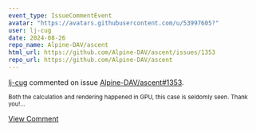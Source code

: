 ```yaml
---
event_type: IssueCommentEvent
avatar: "https://avatars.githubusercontent.com/u/53997605?"
user: lj-cug
date: 2024-08-26
repo_name: Alpine-DAV/ascent
html_url: https://github.com/Alpine-DAV/ascent/issues/1353
repo_url: https://github.com/Alpine-DAV/ascent
---
```


<a href='https://github.com/lj-cug' target='_blank'>lj-cug</a> commented on issue <a href='https://github.com/Alpine-DAV/ascent/issues/1353' target='_blank'>Alpine-DAV/ascent#1353</a>.

<small>Both the calculation and rendering happened in GPU, this case is seldomly seen. Thank you!...</small>

<a href='https://github.com/Alpine-DAV/ascent/issues/1353' target='_blank'>View Comment</a>